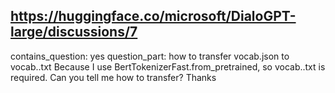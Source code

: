 ## https://huggingface.co/microsoft/DialoGPT-large/discussions/7

contains_question: yes
question_part: how to transfer vocab.json to vocab..txt Because I use BertTokenizerFast.from_pretrained, so vocab..txt is required. Can you tell me how to transfer? Thanks